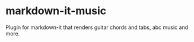 # markdown-it-music
Plugin for markdown-it that renders guitar chords and tabs, abc music and more.
